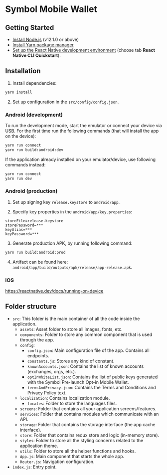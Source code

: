 # Symbol Mobile Wallet

## Getting Started
- [Install Node.js](https://nodejs.org) (v12.1.0 or above)
- [Install Yarn package manager](https://yarnpkg.com/getting-started/install)
- [Set up the React Native development environment](https://reactnative.dev/docs/environment-setup) (choose tab **React Native CLI Quickstart**).

## Installation
1. Install dependencies:
```sh
yarn install
```
2. Set up configuration in the `src/config/config.json`.

### Android (development)
To run the development mode, start the emulator or connect your device via USB. For the first time run the following commands (that will install the app on the device):
```sh
yarn run connect
yarn run build:android:dev
```

If the application already installed on your emulator/device, use following commands instead:
```sh
yarn run connect
yarn run dev
```

### Android (production)
1. Set up signing key `release.keystore` to `android/app`.

2. Specify key properties in the `android/app/key.properties`:
```
storeFile=release.keystore
storePassword=***
keyAlias=***
keyPassword=***
```

3. Generate production APK, by running following command:
```sh
yarn run build:android:prod
```

4. Artifact can be found here: `android/app/build/outputs/apk/release/app-release.apk`.

### iOS
https://reactnative.dev/docs/running-on-device

## Folder structure
- `src`: This folder is the main container of all the code inside the application.
  - `assets`: Asset folder to store all images, fonts, etc.
  - `components`: Folder to store any common component that is used through the app.
  - `config`:
    - `config.json`: Main configuration file of the app. Contains all endpoints.
    - `constants.js`: Stores any kind of constant.
    - `knownAccounts.json`: Contains the list of known accounts (exchanges, orgs, etc.).
    - `optInWhiteList.json`: Contains the list of public keys generated with the Symbol Pre-launch Opt-in Mobile Wallet.
    - `termsAndPrivacy.json`: Contains the Terms and Conditions and Privacy Policy text.
  - `localization`: Contains localization module.
    - `locales`: Folder to store the languages files.
  - `screens`: Folder that contains all your application screens/features.
  - `services`: Folder that contains modules which communicate with an API.
  - `storage`: Folder that contains the storage interface (the app cache interface).
  - `store`: Folder that contains redux store and logic (in-memory store).
  - `styles`: Folder to store all the styling concerns related to the application theme.
  - `utils`: Folder to store all the helper functions and hooks.
  - `App.js`: Main component that starts the whole app.
  - `Router.js`: Navigation configuration.
- `index.js`: Entry point.
